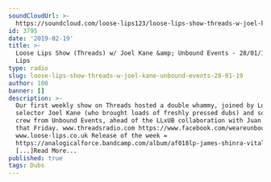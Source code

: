 ```yaml
---
soundCloudUrl: >-
  https://soundcloud.com/loose-lips123/loose-lips-show-threads-w-joel-kane-unbound-events-280119
id: 3795
date: '2019-02-19'
title: >-
  Loose Lips Show (Threads) w/ Joel Kane &amp; Unbound Events - 28/01/19 - Loose
  Lips
type: radio
slug: loose-lips-show-threads-w-joel-kane-unbound-events-28-01-19
author: 100
banner: []
description: >-
  Our first weekly show on Threads hosted a double whammy, joined by London
  selector Joel Kane (who brought loads of freshly pressed dubs) and some of the
  crew from Unbound Events, ahead of the LLxUB collaboration with Juan Atkins
  that Friday. www.threadsradio.com https://www.facebook.com/weareunbound
  www.loose-lips.co.uk Release of the week =
  https://analogicalforce.bandcamp.com/album/af018lp-james-shinra-vital-heat-2018
  [...]Read More...
published: true
tags: Dubs
---
```

